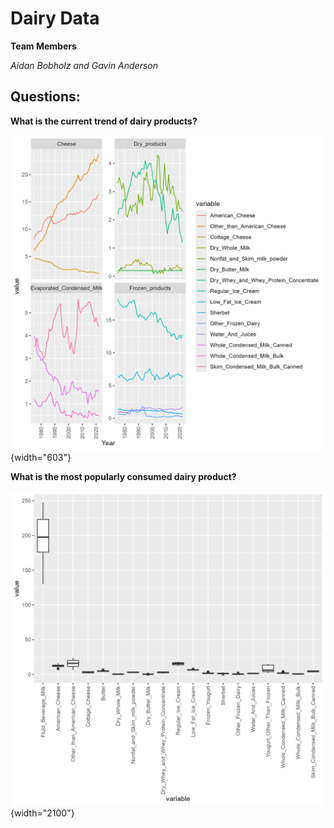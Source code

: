 # Dairy Data

**Team Members**

*Aidan Bobholz and Gavin Anderson*

## Questions:

**What is the current trend of dairy products?**

![With four categories of Dairy Types we can compare and contrast within categories the trends as the years go on in the sales of products.](trends_facet.jpeg){width="603"}

**What is the most popularly consumed dairy product?**

![Fluid beverage milk is by far the most consumed dairy product in this data set.](sales_counts.jpeg){width="2100"}

